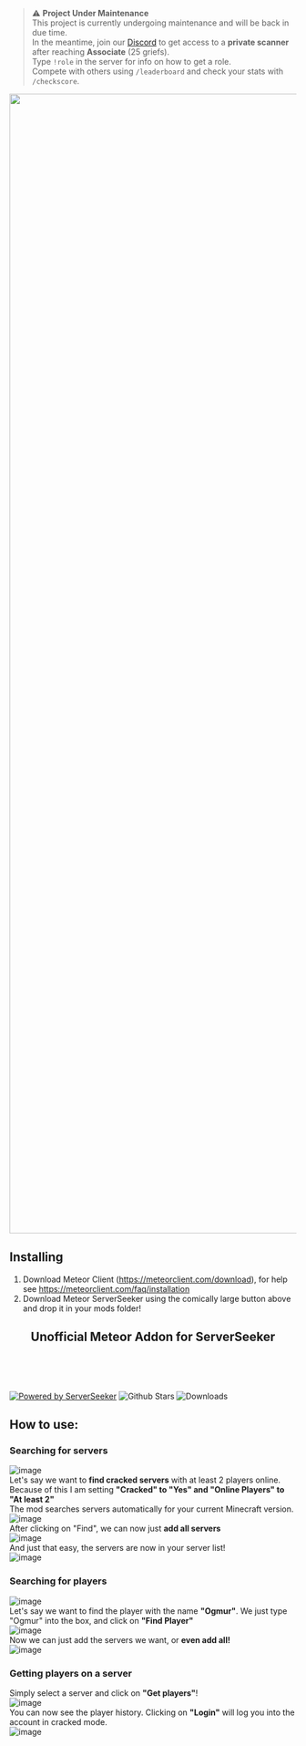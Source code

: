 > ⚠️ **Project Under Maintenance**  
> This project is currently undergoing maintenance and will be back in due time.  
> In the meantime, join our [Discord](https://discord.gg/MLPI) to get access to a **private scanner** after reaching **Associate** (25 griefs).  
> Type `!role` in the server for info on how to get a role.  
> Compete with others using `/leaderboard` and check your stats with `/checkscore`.


<a href="https://github.com/Ogmur/ServerSeeker/releases/tag/snapshot">
    <img src="https://custom-icon-badges.demolab.com/badge/-Download-2b2b2b?style=for-the-badge&logo=download&logoColor=white" width=2000 >
</a>

## Installing
1. Download Meteor Client (https://meteorclient.com/download), for help see https://meteorclient.com/faq/installation
2. Download Meteor ServerSeeker using the comically large button above and drop it in your mods folder!

<div align="center"><h2>Unofficial Meteor Addon for ServerSeeker</h2></div>

<br>
<br>
<br>    

<a href="https://serverseeker.net/docs.html"> ![Powered by ServerSeeker](https://img.shields.io/badge/Powered%20by%20the%20ServerSeeker--API-%232b2b2b.svg?style=for-the-badge&logo=python&logoColor=18d3ae)</a>
![Github Stars](https://img.shields.io/github/stars/Ogmur/ServerSeeker?style=for-the-badge&logo=github&labelColor=2b2b2b&color=2b2b2b)
![Downloads](https://img.shields.io/github/downloads/Ogmur/ServerSeeker/total?style=for-the-badge&logo=github&labelColor=2b2b2b&color=2b2b2b)



## How to use:
### Searching for servers
![image](https://github.com/user-attachments/assets/854ccdbd-a577-4267-a7e4-a83019a8dc1d)<br />
Let's say we want to <b>find cracked servers</b> with at least 2 players online. Because of this I am setting <b>"Cracked" to "Yes" and "Online Players" to "At least 2"</b>   <br />
The mod searches servers automatically for your current Minecraft version.   <br />
![image](https://github.com/user-attachments/assets/9a4b8d40-1474-416c-a986-5b20134aa86f) <br />
After clicking on "Find", we can now just <b>add all servers</b>  <br />
![image](https://github.com/user-attachments/assets/e097d35f-b580-4d9f-83e5-a7f2de429641) <br />
And just that easy, the servers are now in your server list!   <br />
![image](https://github.com/user-attachments/assets/909d27ee-24ee-414a-8b3b-5b0f1782cf1b) <br />


### Searching for players
![image](https://github.com/user-attachments/assets/3bfc1700-f6e2-4fc3-9982-d6bef77a3fe0) <br />
Let's say we want to find the player with the name <b>"Ogmur"</b>. We just type "Ogmur" into the box, and click on <b>"Find Player"</b>   <br />
![image](https://github.com/user-attachments/assets/cacfa8bb-6cda-4f9b-8ceb-2d5675016a3e) <br />
Now we can just add the servers we want, or <b>even add all!</b>   <br />
![image](https://github.com/user-attachments/assets/ecc4c511-873f-4ca2-9b90-00a568ec3b72) <br />


### Getting players on a server
Simply select a server and click on <b>"Get players"</b>!   <br />
![image](https://github.com/user-attachments/assets/1224583b-a4e5-439c-b950-a2445504a627) <br />
You can now see the player history. Clicking on <b>"Login"</b> will log you into the account in cracked mode.    <br />
![image](https://github.com/user-attachments/assets/cedad536-8f87-48e0-b9c7-1ff0bd382682) <br />
